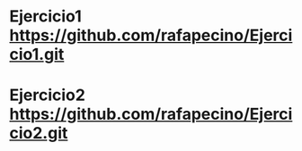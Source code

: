 # Ejercicio1 https://github.com/rafapecino/Ejercicio1.git
# Ejercicio2 https://github.com/rafapecino/Ejercicio2.git
